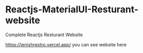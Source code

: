 # Reactjs-MaterialUI-Resturant-website
Complete Reactjs Resturant Website 

 
 https://jenishrestro.vercel.app/ you can see website here 
